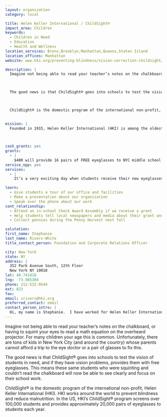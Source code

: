 ```yaml
---
layout: organization
category: local

title: Helen Keller International / ChildSight®
impact_area: Children
keywords: 
  - Children in Need
  - Education
  - Health and Wellness
location_services: Bronx,Brooklyn,Manhattan,Queens,Staten Island
location_offices: Manhattan
website: www.hki.org/preventing-blindness/vision-correction-childsight/

description: |
  Imagine not being able to read your teacher’s notes on the chalkboard, or having to squint your eyes to read a math equation on the overheard projector.  For many children your age this is common.   Unfortunately, there are tons of kids in New York City (and around the country) whose parents cannot afford a trip to the eye doctor or a pair of glasses to fix this.

  

  The good news is that ChildSight® goes into schools to test the vision of students in need, and if they have vision problems, provides them with free eyeglasses.  This means these same students who were squinting and couldn’t read the chalkboard will now be able to see clearly and focus on their school work.

  

  ChildSight® is the domestic program of the international non-profit, Helen Keller International (HKI).  HKI works around the world to prevent blindness and reduce malnutrition.  In the US, HKI’s ChildSight® program screens over 100,000 students and provides approximately 20,000 pairs of eyeglasses to students each year.

  
mission: |
  Founded in 1915, Helen Keller International (HKI) is among the oldest international nonprofit organizations devoted to fighting and treating preventable blindness and malnutrition. HKI is headquartered in New York City, and has programs in 22 countries in Africa and Asia as well as in the United States.  HKI builds local capacity by establishing sustainable programs, and provides scientific and technical assistance and data to governments and international, regional, national and local organizations around the world.

  

cash_grants: yes
grants: 
  - |
    $400 will provide 16 pairs of FREE eyeglasses to NYC middle school students who are in need (this equals about $25 per child).  These students will receive a vision screening to determine their need, and then an eye doctor will examine them to figure out their exact prescription.  After they pick out frames they like, in 2 weeks a brand new pair of eyeglasses will be delivered to them at school!  
service_opp: yes
services: 
  - |
    It’s a very exciting day when students receive their new eyeglasses from ChildSight®.  While all students are excited to see clearly, some are a little shy about having to wear glasses.  To encourage them to wear their glasses with pride, Penny Harvesters could draw pictures and/or write cards telling these students how cool their new glasses are and welcoming them to a world of clear vision.

learn: 
  - Give students a tour of our office and facilities
  - Make a presentation about our organization
  - Speak over the phone about our work
cont_relationship: 
  - Attend an in-school Check Award Assembly if we receive a grant
  - Help students tell local newspapers and media about their grant and/or project with us
  - Collect pennies during the Penny Harvest next fall

salutation: 
first_name: Stephanie
last_name: Rivers-White
title_contact_person: Foundation and Corporate Relations Officer

city: New York
state: NY
address: |
  352 Park Avenue South, 12th Floor  
  New York NY 10010
lat: 40.741818
lng: -73.985304
phone: 212-532-0544
ext: 823
fax: 
email: srivers@hki.org
preferred_contact: email
contact_person_intro: |
  Hi, my name is Stephanie.  I have worked for Helen Keller International with the ChildSight® program for more than 2 years.  My job is to raise money so that ChildSight® can continue to provide kids with glasses.  My favorite part of my job is hearing from students who had their vision corrected through ChildSight®.  
---
```

Imagine not being able to read your teacher’s notes on the chalkboard, or having to squint your eyes to read a math equation on the overheard projector.  For many children your age this is common.   Unfortunately, there are tons of kids in New York City (and around the country) whose parents cannot afford a trip to the eye doctor or a pair of glasses to fix this.



The good news is that ChildSight® goes into schools to test the vision of students in need, and if they have vision problems, provides them with free eyeglasses.  This means these same students who were squinting and couldn’t read the chalkboard will now be able to see clearly and focus on their school work.



ChildSight® is the domestic program of the international non-profit, Helen Keller International (HKI).  HKI works around the world to prevent blindness and reduce malnutrition.  In the US, HKI’s ChildSight® program screens over 100,000 students and provides approximately 20,000 pairs of eyeglasses to students each year.

